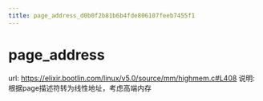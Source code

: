 ```yaml
---
title: page_address_d0b0f2b81b6b4fde806107feeb7455f1
---
```


# page_address

url: https://elixir.bootlin.com/linux/v5.0/source/mm/highmem.c#L408
说明: 根据page描述符转为线性地址，考虑高端内存